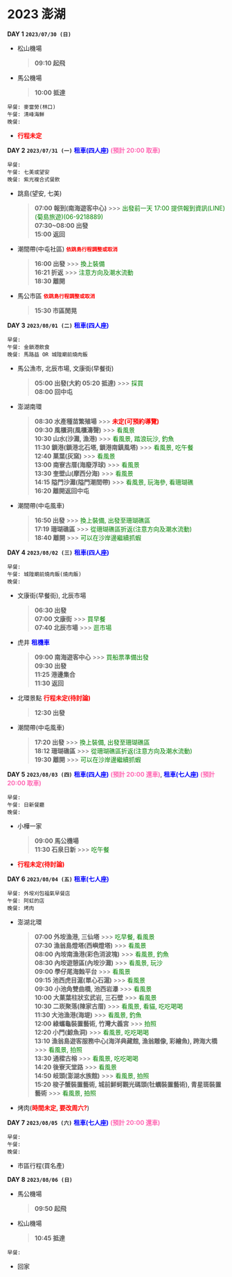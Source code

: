# 2023 澎湖

**DAY 1**          **`2023/07/30 (日)`**

 * 松山機場

   > **09:10 起飛**

 * 馬公機場

   > **10:00 抵達**

```
早餐: 麥當勞(林口)
午餐: 清峰海鮮
晚餐:
```

 * <font color="red">**行程未定**</font>


**DAY 2**          **`2023/07/31 (一)`**          **<font color="blue">租車(四人座)</font>** **<font color="hotpink">(預計 20:00 取車)</font>**

```
早餐:
午餐: 七美或望安
晚餐: 紫光複合式餐飲
```

 * 跳島(望安, 七美)

   > **07:00 報到(南海遊客中心)** >>> <font color="green">出發前一天 17:00 提供報到資訊(LINE)(菊島旅遊)(06-9218889)</font>  
   > **07:30~08:00 出發**  
   > **15:00 返回**

 * 潮間帶(中屯社區) <font color="red">**`依跳島行程調整或取消`**</font>

   > **16:00 出發** >>> <font color="green">換上裝備</font>  
   > **16:21 折返** >>> <font color="green">注意方向及潮水流動</font>  
   > **18:30 離開**

 * 馬公市區 <font color="red">**`依跳島行程調整或取消`**</font>
 
   > **15:30 市區閒晃**


**DAY 3**          **`2023/08/01 (二)`**          **<font color="blue">租車(四人座)</font>**

```
早餐:
午餐: 金鎖港飲食
晚餐: 馬路益 OR 城隍廟前燒肉飯
```

 * 馬公漁市, 北辰市場, 文康街(早餐街)

   > **05:00 出發(大約 05:20 抵達)** >>> <font color="green">採買</font>  
   > **08:00 回中屯**

 * 澎湖南環

   > **08:30 水產種苗繁殖場**  >>> <font color="red">**未定(可預約導覽)**</font>  
   > **09:30 風櫃洞(風櫃濤聲)** >>> <font color="green">看風景</font>  
   > **10:30 山水(沙灘, 漁港)** >>> <font color="green">看風景, 踏浪玩沙, 釣魚</font>  
   > **11:30 鎖港(鎖港北石塔, 鎖港南鎮風塔)** >>> <font color="green">看風景, 吃午餐</font>  
   > **12:40 菓葉(灰窯)** >>> <font color="green">看風景</font>  
   > **13:00 南寮古厝(海廢浮球)** >>> <font color="green">看風景</font>  
   > **13:30 奎壁山(摩西分海)** >>> <font color="green">看風景</font>  
   > **14:15 隘門沙灘(隘門潮間帶)** >>> <font color="green">看風景, 玩海參, 看珊瑚礁</font>  
   > **16:20 離開返回中屯**

 * 潮間帶(中屯風車)

   > **16:50 出發** >>> <font color="green">換上裝備, 出發至珊瑚礁區</font>  
   > **17:19 珊瑚礁區** >>> <font color="green">從珊瑚礁區折返(注意方向及潮水流動)</font>  
   > **18:40 離開** >>> <font color="green">可以在沙岸邊繼續抓蝦</font>


**DAY 4**          **`2023/08/02 (三)`**          **<font color="blue">租車(四人座)</font>**

```
早餐:
午餐: 城隍廟前燒肉飯(燒肉飯)
晚餐:
```

 * 文康街(早餐街), 北辰市場

   > **06:30 出發**  
   > **07:00 文康街** >>> <font color="green">買早餐</font>  
   > **07:40 北辰市場** >>> <font color="green">逛市場</font>

 * 虎井     **<font color="blue">租機車</font>**

   > **09:00 南海遊客中心** >>> <font color="green">買船票準備出發</font>  
   > **09:30 出發**  
   > **11:25 港邊集合**  
   > **11:30 返回**

 * 北環景點 <font color="red">**行程未定(待討論)**</font>

   > **12:30 出發**

 * 潮間帶(中屯風車)

   > **17:20 出發** >>> <font color="green">換上裝備, 出發至珊瑚礁區</font>  
   > **18:12 珊瑚礁區** >>> <font color="green">從珊瑚礁區折返(注意方向及潮水流動)</font>  
   > **19:30 離開** >>> <font color="green">可以在沙岸邊繼續抓蝦</font>


**DAY 5**          **`2023/08/03 (四)`**          **<font color="blue">租車(四人座)</font>** **<font color="hotpink">(預計 20:00 還車)</font>**, **<font color="blue">租車(七人座)</font>** **<font color="hotpink">(預計 20:00 取車)</font>**

```
早餐:
午餐: 日新餐廳
晚餐:
```

 * 小樺一家
 
   > **09:00 馬公機場**  
   > **11:30 石泉日新**  >>> <font color="green">吃午餐</font>

 * <font color="red">**行程未定(待討論)**</font>


**DAY 6**          **`2023/08/04 (五)`**          **<font color="blue">租車(七人座)</font>**

```
早餐: 外垵刈包福氣早餐店
午餐: 阿虹的店
晚餐: 烤肉
```

 * 澎湖北環

   > **07:00 外垵漁港, 三仙塔** >>> <font color="green">吃早餐, 看風景</font>  
   > **07:30 漁翁島燈塔(西嶼燈塔)** >>> <font color="green">看風景</font>  
   > **08:00 內垵南漁港(彩色消波塊)** >>> <font color="green">看風景, 釣魚</font>  
   > **08:30 內垵遊憩區(內垵沙灘)** >>> <font color="green">看風景, 玩沙</font>  
   > **09:00 學仔尾海蝕平台** >>> <font color="green">看風景</font>  
   > **09:15 池西虎目滬(單心石滬)** >>> <font color="green">看風景</font>  
   > **09:30 小池角雙曲橋, 池西岩瀑** >>> <font color="green">看風景</font>  
   > **10:00 大菓葉柱狀玄武岩, 三石壁** >>> <font color="green">看風景</font>  
   > **10:30 二崁聚落(陳家古厝)** >>> <font color="green">看風景, 看貓, 吃吃喝喝</font>  
   > **11:30 大池漁港(海堤)** >>> <font color="green">看風景, 釣魚</font>  
   > **12:00 綠蠵龜裝置藝術, 竹灣大義宮** >>> <font color="green">拍照</font>  
   > **12:20 小門(鯨魚洞)** >>> <font color="green">看風景, 吃吃喝喝</font>  
   > **13:10 漁翁島遊客服務中心(海洋典藏館, 漁翁雕像, 彩繪魚), 跨海大橋**  >>> <font color="green">看風景, 拍照</font>  
   > **13:30 通樑古榕** >>> <font color="green">看風景, 吃吃喝喝</font>  
   > **14:20 後寮天堂路** >>> <font color="green">看風景</font>  
   > **14:50 岐頭(澎湖水族館)** >>> <font color="green">看風景, 拍照</font>  
   > **15:20 梭子蟹裝置藝術, 城前鮮蚵觀光碼頭(牡蠣裝置藝術), 青星斑裝置藝術** >>> <font color="green">看風景, 拍照</font>

 * 烤肉(<font color="red">**時間未定, 要改周六?**</font>)


**DAY 7**          **`2023/08/05 (六)`**          **<font color="blue">租車(七人座)</font>** **<font color="hotpink">(預計 20:00 還車)</font>**

```
早餐:
午餐:
晚餐:
```

 * 市區行程(買名產)


**DAY 8**          **`2023/08/06 (日)`**

 * 馬公機場

   > **09:50 起飛**

 * 松山機場

   > **10:45 抵達**

```
早餐:
```

 * 回家

